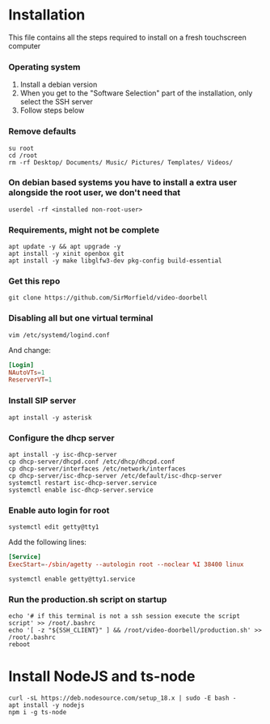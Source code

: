 # Installation

This file contains all the steps required to install on a fresh touchscreen computer

### Operating system
1. Install a debian version
2. When you get to the "Software Selection" part of the installation, only select the SSH server
3. Follow steps below

### Remove defaults
```shell
su root
cd /root
rm -rf Desktop/ Documents/ Music/ Pictures/ Templates/ Videos/
```

### On debian based systems you have to install a extra user alongside the root user, we don't need that
```shell
userdel -rf <installed non-root-user>
```

### Requirements, might not be complete
```shell
apt update -y && apt upgrade -y
apt install -y xinit openbox git
apt install -y make libglfw3-dev pkg-config build-essential
```

### Get this repo
```shell
git clone https://github.com/SirMorfield/video-doorbell
```

### Disabling all but one virtual terminal
```shell
vim /etc/systemd/logind.conf
```
And change:
```conf
[Login]
NAutoVTs=1
ReserverVT=1
```

### Install SIP server
```shell
apt install -y asterisk
```

### Configure the dhcp server
```shell
apt install -y isc-dhcp-server
cp dhcp-server/dhcpd.conf /etc/dhcp/dhcpd.conf
cp dhcp-server/interfaces /etc/network/interfaces
cp dhcp-server/isc-dhcp-server /etc/default/isc-dhcp-server
systemctl restart isc-dhcp-server.service
systemctl enable isc-dhcp-server.service
```

### Enable auto login for root
```shell
systemctl edit getty@tty1
```
Add the following lines:
```conf
[Service]
ExecStart=-/sbin/agetty --autologin root --noclear %I 38400 linux
```

```shell
systemctl enable getty@tty1.service
```

### Run the production.sh script on startup
```shell
echo '# if this terminal is not a ssh session execute the script script' >> /root/.bashrc
echo '[ -z "${SSH_CLIENT}" ] && /root/video-doorbell/production.sh' >> /root/.bashrc
reboot
```

# Install NodeJS and ts-node
```shell
curl -sL https://deb.nodesource.com/setup_18.x | sudo -E bash -
apt install -y nodejs
npm i -g ts-node
```
